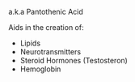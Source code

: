 a.k.a Pantothenic Acid

Aids in the creation of:
- Lipids
- Neurotransmitters
- Steroid Hormones (Testosteron)
- Hemoglobin